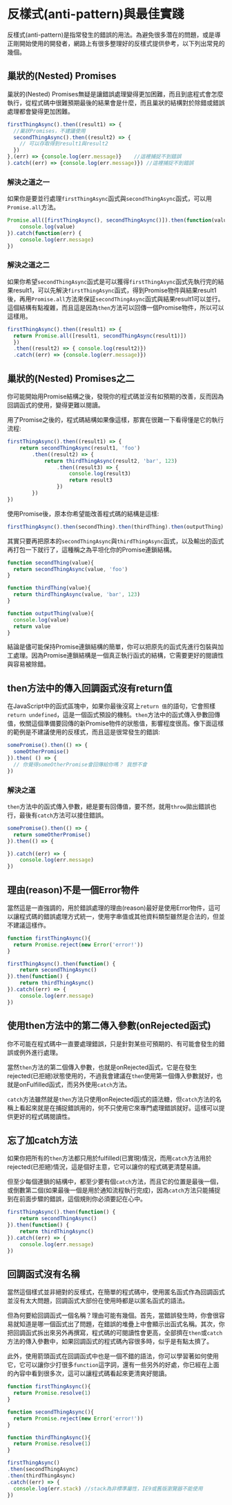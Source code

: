 # 反樣式(anti-pattern)與最佳實踐

反樣式(anti-pattern)是指常發生的錯誤的用法。為避免很多濳在的問題，或是導正剛開始使用的開發者，網路上有很多整理好的反樣式提供參考，以下列出常見的幾個。

## 巢狀的(Nested) Promises

巢狀的(Nested) Promises無疑是讓錯誤處理變得更加困難，而且到底程式會怎麼執行，從程式碼中很難預期最後的結果會是什麼，而且巢狀的結構對於除錯或錯誤處理都會變得更加困難。

```js
firstThingAsync().then((result1) => {
  //巢狀Promises，不建議使用
  secondThingAsync().then((result2) => {
    // 可以存取得到result1與result2
  })
},(err) => {console.log(err.message)}    //這裡捕捉不到錯誤
).catch((err) => {console.log(err.message)}) //這裡捕捉不到錯誤
```

### 解決之道之一

如果你是要並行處理`firstThingAsync`函式與`secondThingAsync`函式，可以用`Promise.all`方法。

```js
Promise.all([firstThingAsync(), secondThingAsync()]).then(function(value) {
    console.log(value)
}).catch(function(err) {
    console.log(err.message)
})
```

### 解決之道之二

如果你希望`secondThingAsync`函式是可以獲得`firstThingAsync`函式先執行完的結果result1，可以先解決`firstThingAsync`函式，得到Promise物件與結果result1後，再用`Promise.all`方法來保証`secondThingAsync`函式與結果result1可以並行。這個結構有點複雜，而且這是因為`then`方法可以回傳一個Promise物件，所以可以這樣用。

```js
firstThingAsync().then((result1) => {
  return Promise.all([result1, secondThingAsync(result1)])
  })
  .then((result2) => { console.log(result2)})
  .catch((err) => {console.log(err.message)})
```

## 巢狀的(Nested) Promises之二

你可能開始用Promise結構之後，發現你的程式碼並沒有如預期的改善，反而因為回調函式的使用，變得更難以閱讀。

用了Promise之後的，程式碼結構如果像這樣，那實在很難一下看得懂是它的執行流程:

```js
firstThingAsync().then((result1) => {
    return secondThingAsync(result1, 'foo')
        .then((result2) => {
            return thirdThingAsync(result2, 'bar', 123)
                .then((result3) => {
                    console.log(result3)
                    return result3
                })
        })
})
```

使用Promise後，原本你希望能改善程式碼的結構是這樣:

```js
firstThingAsync().then(secondThing).then(thirdThing).then(outputThing)
```

其實只要再把原本的`secondThingAsync`與`thirdThingAsync`函式，以及輸出的函式再打包一下就行了，這種稱之為平坦化你的Promise連鎖結構。

```js
function secondThing(value){
  return secondThingAsync(value, 'foo')
}

function thirdThing(value){
  return thirdThingAsync(value, 'bar', 123)
}

function outputThing(value){
  console.log(value)
  return value
}
```

結論是儘可能保持Promise連鎖結構的簡單，你可以把原先的函式先進行包裝與加工處理。因為Promise連鎖結構是一個真正執行函式的結構，它需要更好的閱讀性與容易被除錯。


## then方法中的傳入回調函式沒有return值

在JavaScript中的函式區塊中，如果你最後沒寫上`return 值`的語句，它會照樣`return undefined`，這是一個函式預設的機制。`then`方法中的函式傳入參數回傳值，攸關這個準備要回傳的新Promise物件的狀態值，影響程度很高。像下面這樣的範例是不建議使用的反樣式，而且這是很常發生的錯誤:

```js
somePromise().then(() => {
  someOtherPromise()
}).then( () => {
  // 你覺得someOtherPromise會回傳給你嗎？ 我想不會
})
```

### 解決之道

`then`方法中的函式傳入參數，總是要有回傳值，要不然，就用`throw`拋出錯誤也行，最後有`catch`方法可以接住錯誤。

```js
somePromise().then(() => {
  return someOtherPromise()
}).then(() => {

}).catch((err) => {
    console.log(err.message)
})
```

## 理由(reason)不是一個Error物件

當然這是一直強調的，用於錯誤處理的理由(reason)最好是使用Error物件，這可以讓程式碼的錯誤處理方式統一，使用字串值或其他資料類型雖然是合法的，但並不建議這樣作。

```js
function firstThingAsync(){
  return Promise.reject(new Error('error!'))
}

firstThingAsync().then(function() {
    return secondThingAsync()
}).then(function() {
    return thirdThingAsync()
}).catch((err) => {
    console.log(err.message)
})
```

## 使用then方法中的第二傳入參數(onRejected函式)

你不可能在程式碼中一直要處理錯誤，只是針對某些可預期的、有可能會發生的錯誤或例外進行處理。

當然`then`方法的第二個傳入參數，也就是onRejected函式，它是在發生rejected(已拒絕)狀態使用的，不過我會建議在`then`使用第一個傳入參數就好，也就是onFulfilled函式，而另外使用`catch`方法。

`catch`方法雖然就是`then`方法只使用onRejected函式的語法糖，但`catch`方法的名稱上看起來就是在捕捉錯誤用的，何不只使用它來專門處理錯誤就好。這樣可以提供更好的程式碼閱讀性。

## 忘了加catch方法

如果你把所有的`then`方法都只用於fulfilled(已實現)情況，而用`catch`方法用於rejected(已拒絕)情況，這是個好主意，它可以讓你的程式碼更清楚易讀。

但至少每個連鎖的結構中，都至少要有個`catch`方法，而且它的位置是最後一個，或倒數第二個(如果最後一個是用於通知流程執行完成)，因為`catch`方法只能捕捉到在前面步驟的錯誤，這個規則你必須要記在心中。

```js
firstThingAsync().then(function() {
    return secondThingAsync()
}).then(function() {
    return thirdThingAsync()
}).catch((err) => {
    console.log(err.message)
})
```

## 回調函式沒有名稱

當然這個樣式並非絕對的反樣式，在簡單的程式碼中，使用匿名函式作為回調函式並沒有太大問題，回調函式大部份在使用時都是以匿名函式的語法。

但為何要給回調函式一個名稱？理由可能有幾個。首先，當錯誤發生時，你會很容易就知道是哪一個函式出了問題，在錯誤的堆疊上中會顯示出函式名稱。其次，你把回調函式拆出來另外再撰寫，程式碼的可閱讀性會更高，全部擠在`then`或`catch`方法的傳入參數中，如果回調函式的程式碼內容很多時，似乎是有點太擠了。

此外，使用箭頭函式在回調函式中也是一個不錯的語法，你可以學習著如何使用它，它可以讓你少打很多`function`這字詞，還有一些另外的好處，你已經在上面的內容中看到很多次，這可以讓程式碼看起來更清爽好閱讀。

```js
function firstThingAsync(){
  return Promise.resolve(1)
}

function secondThingAsync(){
  return Promise.reject(new Error('error!'))
}

function thirdThingAsync(){
  return Promise.resolve(1)
}

firstThingAsync()
.then(secondThingAsync)
.then(thirdThingAsync)
.catch((err) => {
  console.log(err.stack) //stack為非標準屬性，IE9或舊版瀏覽器不能使用
})
```
